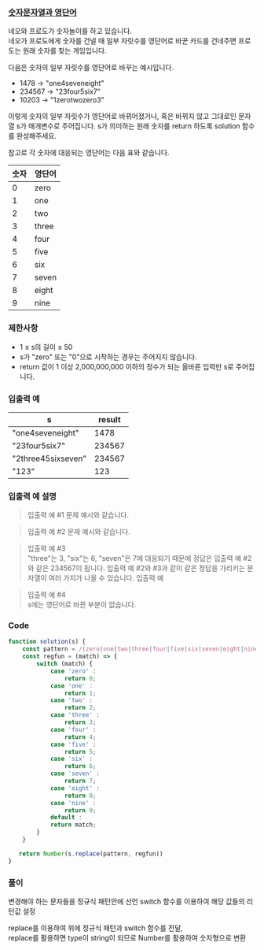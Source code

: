
### [숫자문자열과 영단어](https://school.programmers.co.kr/learn/courses/30/lessons/81301)
네오와 프로도가 숫자놀이를 하고 있습니다. </br>
네오가 프로도에게 숫자를 건넬 때 일부 자릿수를 영단어로 바꾼 카드를 건네주면 프로도는 원래 숫자를 찾는 게임입니다.

다음은 숫자의 일부 자릿수를 영단어로 바꾸는 예시입니다.

- 1478 → "one4seveneight"
- 234567 → "23four5six7"
- 10203 → "1zerotwozero3"

이렇게 숫자의 일부 자릿수가 영단어로 바뀌어졌거나, 혹은 바뀌지 않고 그대로인 문자열 s가 매개변수로 주어집니다. s가 의미하는 원래 숫자를 return 하도록 solution 함수를 완성해주세요.

참고로 각 숫자에 대응되는 영단어는 다음 표와 같습니다.

| 숫자  | 영단어   |
|-----|-------|
| 0   | zero  |
| 1   | one   |
| 2   | two   |
| 3   | three |
| 4   | four  |
| 5   | five  |
| 6   | six   |
| 7   | seven |
| 8   | eight |
| 9   | nine  |


### 제한사항
- 1 ≤ s의 길이 ≤ 50
- s가 "zero" 또는 "0"으로 시작하는 경우는 주어지지 않습니다.
- return 값이 1 이상 2,000,000,000 이하의 정수가 되는 올바른 입력만 s로 주어집니다.

### 입출력 예
| s                  | result |
|--------------------|--------|
| "one4seveneight"   | 1478   |
| "23four5six7"      | 234567 |
| "2three45sixseven" | 234567 |
| "123"              | 123    |



### 입출력 예 설명
>입출력 예 #1
문제 예시와 같습니다.

>입출력 예 #2
문제 예시와 같습니다.

>입출력 예 #3 </br>
"three"는 3, "six"는 6, "seven"은 7에 대응되기 때문에 정답은 입출력 예 #2와 같은 234567이 됩니다.
입출력 예 #2와 #3과 같이 같은 정답을 가리키는 문자열이 여러 가지가 나올 수 있습니다.
입출력 예 

>입출력 예 #4 </br>
s에는 영단어로 바뀐 부분이 없습니다.


### Code
``` javascript
function solution(s) {
    const pattern = /(zero|one|two|three|four|five|six|seven|eight|nine)/g;
    const regfun = (match) => {
        switch (match) {
            case 'zero' :
                return 0;
            case 'one' :
                return 1;
            case 'two' :
                return 2;
            case 'three' :
                return 3;
            case 'four' :
                return 4;
            case 'five' :
                return 5;
            case 'six' :
                return 6;
            case 'seven' :
                return 7;
            case 'eight' :
                return 8;
            case 'nine' :
                return 9;
            default : 
            return match;
        }
    }

   return Number(s.replace(pattern, regfun))
}
```



### 풀이
변경해야 하는 문자들을 정규식 패턴안에 선언
switch 함수를 이용하여 해당 값들의 리턴값 설정

replace를 이용하여 위에 정규식 패턴과 switch 함수를 전달, </br>
replace를 활용하면 type이 string이 되므로 Number를 활용하여 숫자형으로 변환

